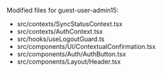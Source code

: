 Modified files for guest-user-admin15:

- src/contexts/SyncStatusContext.tsx
- src/contexts/AuthContext.tsx
- src/hooks/useLogoutGuard.ts
- src/components/UI/ContextualConfirmation.tsx
- src/components/Auth/AuthButton.tsx
- src/components/Layout/Header.tsx

